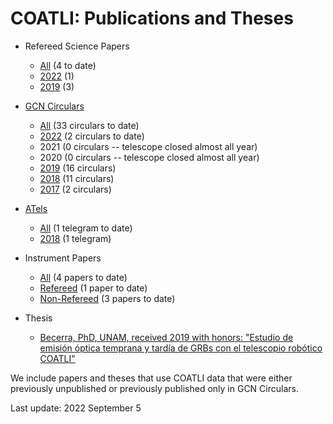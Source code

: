 # COATLI: Publications and Theses

* Refereed Science Papers

  * [All](http://bit.ly/2kzaZ88) (4 to date)
  * [2022](https://bit.ly/3Mxg0WW) (1)
  * [2019](http://bit.ly/2keja9u) (3)

* [GCN Circulars](https://gcn.gsfc.nasa.gov/gcn3_circulars.html)
 
  * [All](http://bit.ly/2mhujY1) (33 circulars to date)
  * [2022](https://bit.ly/3x0RE1A) (2 circulars to date)
  * 2021 (0 circulars -- telescope closed almost all year)
  * 2020 (0 circulars -- telescope closed almost all year)
  * [2019](http://bit.ly/2lOrIEw) (16 circulars)
  * [2018](http://bit.ly/2maMHkZ) (11 circulars)
  * [2017](http://bit.ly/2m8wVqO) (2 circulars)
  
* [ATels](http://www.astronomerstelegram.org)

  * [All](http://bit.ly/2mhwJpt) (1 telegram to date)
  * [2018](http://bit.ly/2kIHksU) (1 telegram)
  
* Instrument Papers

  * [All](http://bit.ly/2mdO2rj) (4 papers to date)
  * [Refereed](http://bit.ly/2lQwMbt) (1 paper to date)
  * [Non-Refereed](http://bit.ly/2kejsx6) (3 papers to date)

* Thesis

  * [Becerra, PhD, UNAM, received 2019 with honors: "Estudio de 
  emisión óptica temprana y tardía de GRBs con el telescopio robótico COATLI"](132.248.9.195/ptd2019/marzo/0787134/Index.html)

We include papers and theses that use COATLI data that were either
previously unpublished or previously published only in GCN Circulars.

Last update: 2022 September 5

